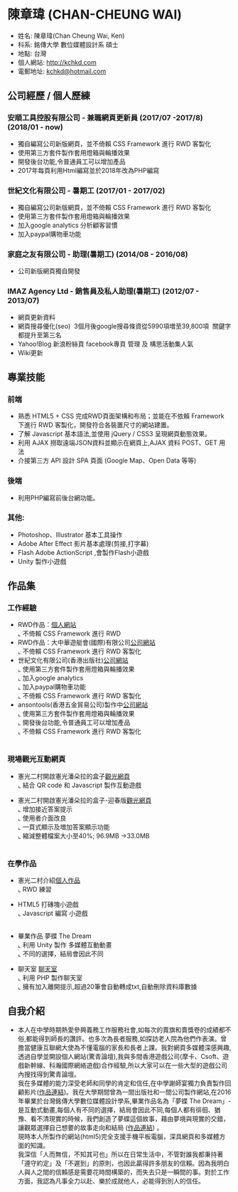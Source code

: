 # 陳章瑋 (CHAN-CHEUNG WAI)

* 姓名: 陳章瑋(Chan Cheung Wai, Ken)
* 科系: 銘傳大學 數位媒體設計系 碩士
* 地點: 台灣
* 個人網站: http://kchkd.com
* 電郵地址: kchkd@hotmail.com

## 公司經歷 / 個人歷練

### 安順工具控股有限公司 - 兼職網頁更新員 (2017/07 -2017/8)(2018/01 - now)
* 獨自編寫公司新版網頁，並不倚賴 CSS Framework 進行 RWD 客製化
* 使用第三方套件製作套用燈箱與輪播效果
* 開發後台功能,令普通員工可以增加產品
* 2017年每頁利用Html編寫並於2018年改為PHP編寫

### 世紀文化有限公司 - 暑期工 (2017/01 - 2017/02)
* 獨自編寫公司新版網頁，並不倚賴 CSS Framework 進行 RWD 客製化
* 使用第三方套件製作套用燈箱與輪播效果
* 加入google analytics 分析顧客習慣
* 加入paypal購物車功能
  
### 家庭之友有限公司 - 助理(暑期工) (2014/08 - 2016/08)
* 公司新版網頁獨自開發

###  IMAZ Agency Ltd - 銷售員及私人助理(暑期工) (2012/07 - 2013/07)
* 網頁更新資料
* 網頁搜尋優化(seo)
  3個月後google搜尋條資從5990項増至39,800項
  關鍵字都提升至第三名
* Yahoo!Blog 新浪粉絲頁 facebook專頁 管理 及 構思活動集人氣
* Wiki更新

## 專業技能

### 前端

* 熟悉 HTML5 + CSS 完成RWD頁面架構和布局；並能在不依賴 Framework 下進行 RWD 客製化，開發符合各裝置尺寸的網站建置。
* 了解 Javascript 基本語法,並使用 jQuery / CSS3 呈現網頁動態效果。
* 利用 AJAX 撈取遠端JSON資料並顯示在網頁上,AJAX 資料 POST、GET 用法
* 介接第三方 API 設計 SPA 頁面 (Google Map、Open Data 等等)

### 後端
* 利用PHP編寫前後台網功能。

### 其他:
* Photoshop、Illustrator 基本工具操作
* Adobe After Effect 影片基本處理(剪接,打字幕)
* Flash Adobe ActionScript ,會製作Flash小遊戲
* Unity 製作小遊戲

## 作品集

### 工作經驗
- RWD作品：<a href="http://kchkd.com" target="_blank">個人網站</a><BR>
  ⌞ 不倚賴 CSS Framework 進行 RWD <BR>
- RWD作品：大中華遊艇會(國際)有限公司<a href="http://www.gcyclub.com/index.html" target="_blank">公司網站</a><BR>
  ⌞ 不倚賴 CSS Framework 進行 RWD 客製化<BR>
- 世紀文化有限公司(香港出版社)<a href="http://www.whitecatblackcat.org" target="_blank">公司網站</a><BR>
  ⌞ 使用第三方套件製作套用燈箱與輪播效果<BR>
  ⌞ 加入google analytics<BR>
  ⌞ 加入paypal購物車功能<BR>
  ⌞ 不倚賴 CSS Framework 進行 RWD 客製化<BR>
- ansontools(香港五金貿易公司)製作中<a href="http://kchkd.com/anson/php" target="_blank">公司網站</a><BR>
  ⌞ 使用第三方套件製作套用燈箱與輪播效果<BR>
  ⌞ 開發後台功能,令普通員工可以增加產品<BR>
  ⌞ 不倚賴 CSS Framework 進行 RWD 客製化<BR>
  
### 現場觀光互動網頁
- 憲光二村開啟憲光潘朵拉的盒子<a href="http://kchkd.com/s2/game/" target="_blank">觀光網頁</a><BR>
  ⌞ 結合 QR code 和 Javascript 製作互動遊戲<BR>
  
- 憲光二村開啟憲光潘朵拉的盒子-迎春版<a href="http://kchkd.com/s2/game2/" target="_blank">觀光網頁</a><BR>
  ⌞ 增加接近答案提示<BR>
  ⌞ 使用者介面改良<BR>
  ⌞ 一頁式顯示及増加答案顯示功能<BR>
  ⌞ 縮減整體檔案大小至40%; 96.9MB ->33.0MB<BR>
  
### 在學作品
- 憲光二村介紹<a href="http://kchkd.com/sianguang2ndvillage" target="_blank">個人作品</a><BR>
  ⌞ RWD 練習<BR>
  
- HTML5 打磚塊<a href="http://kchkd.com/html5game" target="_blank"></a>小遊戲<BR>
  ⌞ Javascript 編寫 小遊戲<BR>
  
- 畢業作品 <a href="http://kchkd.com/TheDream" target="_blank"></a>夢蝶 The Dream<BR>
  ⌞ 利用 Unity 製作 多媒體互動動畫<BR>
  ⌞ 不同的選擇，結局會因此不同<BR>
  
- 聊天室 <a href="http://kchkd.com/chatroom" target="_blank">聊天室</a><BR>
  ⌞ 利用 PHP 製作聊天室<BR>
  ⌞ 擁有加入離開提示,超過20筆會自動轉成txt,自動刪除資料庫數據
  
## 自我介紹
* 本人在中學時期熱愛參興義務工作服務社會,如每次的賣旗和賣獎卷的成績都不俗,都能得到師長的讚許。也多次為長者服務,如探訪老人院為他們作表演。曾擔當健康互聯網大使為不懂電腦的家長和長者上課。我對網頁多媒體深感興趣,透過自學並開設個人網站(驚青論壇),我與多間香港遊戲公司(摩卡、Csoft、遊戲新幹線、科瀚國際網絡遊戲)合作經驗,所以大家可以在一些大型的遊戲公司內搜找得到驚青論壇。<BR>
  我在多媒體的能力深受老師和同學的肯定和信任,在中學謝師宴獨力負責製作回顧影片(<a href="https://www.youtube.com/watch?v=s2vmSVf-qKo" target="_blank">作品連結</a>)。我在大學期間曾為一間出版社和一間公司製作網站,在2016年畢業於台灣銘傳大學數位媒體設計學系,畢業作品名為「夢蝶 The Dream」-是互動式動畫,每個人有不同的選擇，結局會因此不同,每個人都有徘徊、猶豫、看不清現實的時候，我們創造了夢蝶這個故事，藉由夢境與現實的交錯，讓觀眾選擇自己想要的故事走向和結局 (<a href="https://www.youtube.com/watch?v=_2Ul-t7tng4" target="_blank">作品連結</a>) 。<BR>
  現時本人所製作的網站(html5)完全支援手機平板電腦，深具網頁和多媒體方面的知識。<BR>
我深信「人而無信，不知其可也」所以在日常生活中，不管對誰我都秉持著「遵守約定」及「不遲到」的原則，也因此贏得許多朋友的信賴。因為我明白人與人之間的信賴感是需要花時間構築的，而失去只是一瞬間的事。對於工作方面，我認為凡事全力以赴、樂於成就他人，必能得到別人的信任。<BR>





